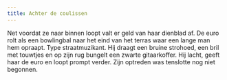 ```yaml
---
title: Achter de coulissen
---
```

Net voordat ze naar binnen loopt valt er geld van haar dienblad af. De euro rolt als een bowlingbal naar het eind van het terras waar een lange man hem opraapt. Type straatmuzikant. Hij draagt een bruine strohoed, een bril met touwtjes en op zijn rug bungelt een zwarte gitaarkoffer. Hij lacht, geeft haar de euro en loopt prompt verder. Zijn optreden was tenslotte nog niet begonnen.
